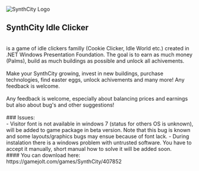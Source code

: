 ![SynthCity Logo](https://m.gjcdn.net/fireside-post-image/500/1919065-dgwc4rci-v4.jpg)

## SynthCity Idle Clicker</br>
</br>
is a game of idle clickers familly (Cookie Clicker, Idle World etc.) created in .NET Windows Presentation Foundation. The goal is to earn as much money (Palms), build as much buildings as possible and unlock all achivements.</br>
</br>
Make your SynthCity growing, invest in new buildings, purchase technologies, find easter eggs, unlock achivements and many more! Any feedback is welcome.</br>
</br>
Any feedback is welcome, especially about balancing prices and earnings but also about bug's and other suggestions!</br>
</br>
### Issues:</br>
- Visitor font is not available in windows 7 (status for others OS is unknown), will be added to game package in beta version. Note that this bug is known and some layouts/graphics bugs may ensue because of font lack.
- During instalation there is a windows problem with untrusted software. You have to accept it manually, short manual how to solve it will be added soon.
</br>
#### You can download here:</br>
https://gamejolt.com/games/SynthCity/407852</br>
